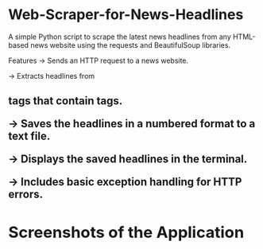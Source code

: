 # Web-Scraper-for-News-Headlines
A simple Python script to scrape the latest news headlines from any HTML-based news website using the requests and BeautifulSoup libraries.

Features
-> Sends an HTTP request to a news website.

-> Extracts headlines from <h2> tags that contain <a> tags.

-> Saves the headlines in a numbered format to a text file.

-> Displays the saved headlines in the terminal.

-> Includes basic exception handling for HTTP errors.

## Screenshots of the Application
